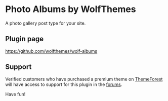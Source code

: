 # Photo Albums by WolfThemes

A photo gallery post type for your site.

## Plugin page

https://github.com/wolfthemes/wolf-albums

## Support

Verified customers who have purchased a premium theme on [ThemeForest](https://wlfthm.es/tf)
will have access to support for this plugin in the [forums](https://wlfthm.es/help).

Have fun!
